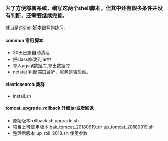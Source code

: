 ### 为了方便部署系统，编写这两个shell脚本，但其中还有很多条件并没有判断，还需要继续完善。

就当是对shell脚本编写的练习。

#### common 常用脚本

- 30天日志自动清理
- 把class修改到jar中
- 导入pgsql数据库,导出数据库
- netstat 判断端口监听，服务是否启动。

#### elasticsearch 集群

- install.sh

#### tomcat_upgrade_rollback 升级jar或者回退
- 原始版本rollback.sh  upgrade.sh
- 项目上可使用版本 bak_tomcat_20180919.sh   up_tomcat_20180919.sh
- 整理后版本 up_roll_2018.sh  使用参数
